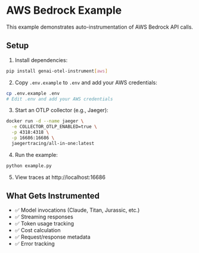 # AWS Bedrock Example

This example demonstrates auto-instrumentation of AWS Bedrock API calls.

## Setup

1. Install dependencies:
```bash
pip install genai-otel-instrument[aws]
```

2. Copy `.env.example` to `.env` and add your AWS credentials:
```bash
cp .env.example .env
# Edit .env and add your AWS credentials
```

3. Start an OTLP collector (e.g., Jaeger):
```bash
docker run -d --name jaeger \
  -e COLLECTOR_OTLP_ENABLED=true \
  -p 4318:4318 \
  -p 16686:16686 \
  jaegertracing/all-in-one:latest
```

4. Run the example:
```bash
python example.py
```

5. View traces at http://localhost:16686

## What Gets Instrumented

- ✅ Model invocations (Claude, Titan, Jurassic, etc.)
- ✅ Streaming responses
- ✅ Token usage tracking
- ✅ Cost calculation
- ✅ Request/response metadata
- ✅ Error tracking
